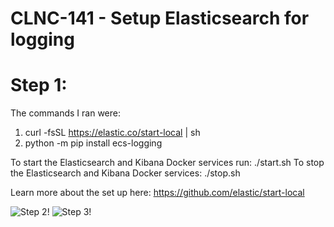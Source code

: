 # CLNC-141 - Setup Elasticsearch for logging
# Step 1:
The commands I ran were:
1. curl -fsSL https://elastic.co/start-local | sh
2. python -m pip install ecs-logging

To start the Elasticsearch and Kibana Docker services run: ./start.sh
To stop the Elasticsearch and Kibana Docker services: ./stop.sh

Learn more about the set up here: https://github.com/elastic/start-local 

![Step 2!](elastic-start-local\step2.png)
![Step 3!](elastic-start-local\step3.png)
